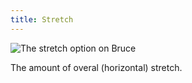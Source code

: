 ```yaml
---
title: Stretch
---
```

![The stretch option on Bruce](./stretch.svg)

The amount of overal (horizontal) stretch.
